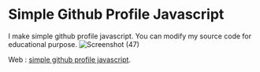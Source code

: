 # Simple Github Profile Javascript
I make simple github profile javascript. You can modify my source code for educational purpose.
![Screenshot (47)](https://user-images.githubusercontent.com/83481679/169977789-85d7f7ae-aed7-4bd0-b5ef-e9b0918a325e.png)

Web : <a href="https://galihap76.github.io/simple-github-profile-javascript.github.io/index.html">simple github profile javascript</a>.
